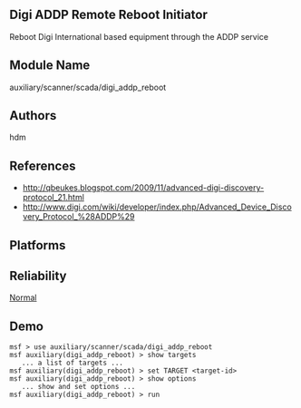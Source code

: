 ## Digi ADDP Remote Reboot Initiator

Reboot Digi International based equipment through the ADDP 
service


## Module Name
auxiliary/scanner/scada/digi_addp_reboot

## Authors
hdm


## References
* http://qbeukes.blogspot.com/2009/11/advanced-digi-discovery-protocol_21.html
* http://www.digi.com/wiki/developer/index.php/Advanced_Device_Discovery_Protocol_%28ADDP%29




## Platforms


## Reliability
[Normal](https://github.com/rapid7/metasploit-framework/wiki/Exploit-Ranking)

## Demo

```
msf > use auxiliary/scanner/scada/digi_addp_reboot
msf auxiliary(digi_addp_reboot) > show targets
   ... a list of targets ...
msf auxiliary(digi_addp_reboot) > set TARGET <target-id>
msf auxiliary(digi_addp_reboot) > show options
   ... show and set options ...
msf auxiliary(digi_addp_reboot) > run
```
    
    